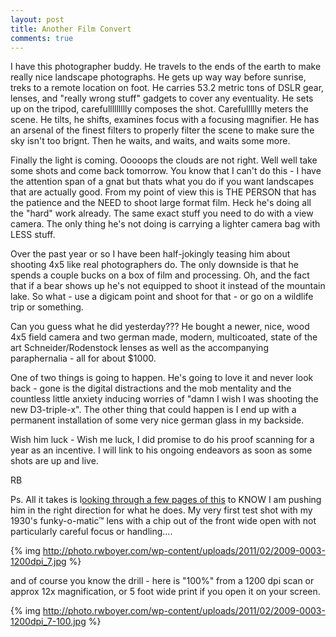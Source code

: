```yaml
---
layout: post
title: Another Film Convert
comments: true
---
```

I have this photographer buddy. He travels to the ends of the earth to make really nice landscape photographs. He gets up way way before sunrise, treks to a remote location on foot. He carries 53.2 metric tons of DSLR gear, lenses, and "really wrong stuff" gadgets to cover any eventuality. He sets up on the tripod, carefullllllllly composes the shot. Carefullllly meters the scene. He tilts, he shifts, examines focus with a focusing magnifier. He has an arsenal of the finest filters to properly filter the scene to make sure the sky isn't too brignt. Then he waits, and waits, and waits some more.

Finally the light is coming. Ooooops the clouds are not right. Well well take some shots and come back tomorrow. You know that I can't do this - I have the attention span of a gnat but thats what you do if you want landscapes that are actually good. From my point of view this is THE PERSON that has the patience and the NEED to shoot large format film. Heck he's doing all the "hard" work already. The same exact stuff you need to do with a view camera. The only thing he's not doing is carrying a lighter camera bag with LESS stuff.

Over the past year or so I have been half-jokingly teasing him about shooting 4x5 like real photographers do. The only downside is that he spends a couple bucks on a box of film and processing. Oh, and the fact that if a bear shows up he's not equipped to shoot it instead of the mountain lake. So what - use a digicam point and shoot for that - or go on a wildlife trip or something.

Can you guess what he did yesterday??? He bought a newer, nice, wood 4x5 field camera and two german made, modern, multicoated, state of the art Schneider/Rodenstock lenses as well as the accompanying paraphernalia - all for about $1000.

One of two things is going to happen. He's going to love it and never look back - gone is the digital distractions and the mob mentality and the countless little anxiety inducing worries of "damn I wish I was shooting the new D3-triple-x". The other thing that could happen is I end up with a permanent installation of some very nice german glass in my backside.

Wish him luck - Wish me luck, I did promise to do his proof scanning for a year as an incentive. I will link to his ongoing endeavors as soon as some shots are up and live.

RB

Ps. All it takes is l<a href="http://www.flickr.com/search/?q=4x5+velvia&amp;m=&amp;s=int">ooking through a few pages of this</a> to KNOW I am pushing him in the right direction for what he does. My very first test shot with my 1930's funky-o-matic™ lens with a chip out of the front wide open with not particularly careful focus or handling....

{% img http://photo.rwboyer.com/wp-content/uploads/2011/02/2009-0003-1200dpi_7.jpg %}

and of course you know the drill - here is "100%" from a 1200 dpi scan or approx 12x magnification, or 5 foot wide print if you open it on your screen.

{% img http://photo.rwboyer.com/wp-content/uploads/2011/02/2009-0003-1200dpi_7-100.jpg %} 